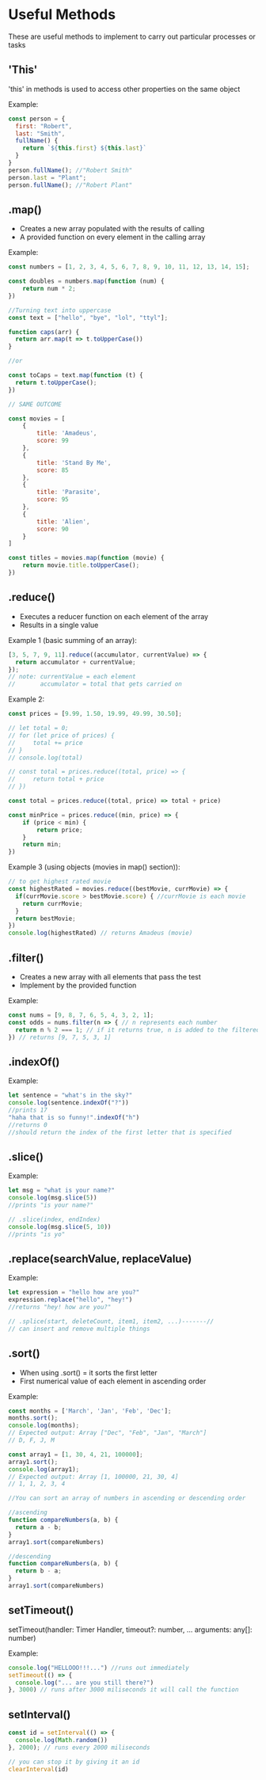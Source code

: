 # Useful Methods
These are useful methods to implement to carry out particular processes or tasks

## 'This' 
'this' in methods is used to access other properties on the same object

Example:
```js
const person = {
  first: "Robert",
  last: "Smith",
  fullName() {
    return `${this.first} ${this.last}`
  }
}
person.fullName(); //"Robert Smith"
person.last = "Plant";
person.fullName(); //"Robert Plant"
```

## .map()
- Creates a new array populated with the results of calling
- A provided function on every element in the calling array

Example: 
```js
const numbers = [1, 2, 3, 4, 5, 6, 7, 8, 9, 10, 11, 12, 13, 14, 15];

const doubles = numbers.map(function (num) {
    return num * 2;
})

//Turning text into uppercase
const text = ["hello", "bye", "lol", "ttyl"];

function caps(arr) {
  return arr.map(t => t.toUpperCase())
}

//or

const toCaps = text.map(function (t) {
  return t.toUpperCase();
})

// SAME OUTCOME

const movies = [
    {
        title: 'Amadeus',
        score: 99
    },
    {
        title: 'Stand By Me',
        score: 85
    },
    {
        title: 'Parasite',
        score: 95
    },
    {
        title: 'Alien',
        score: 90
    }
]

const titles = movies.map(function (movie) {
    return movie.title.toUpperCase();
})
```

## .reduce()
- Executes a reducer function on each element of the array
- Results in a single value

Example 1 (basic summing of an array):
```js
[3, 5, 7, 9, 11].reduce((accumulator, currentValue) => {
  return accumulator + currentValue;
});
// note: currentValue = each element
//       accumulator = total that gets carried on
```

Example 2:
```js
const prices = [9.99, 1.50, 19.99, 49.99, 30.50];

// let total = 0;
// for (let price of prices) {
//     total += price
// }
// console.log(total)

// const total = prices.reduce((total, price) => {
//     return total + price
// })

const total = prices.reduce((total, price) => total + price)

const minPrice = prices.reduce((min, price) => {
    if (price < min) {
        return price;
    }
    return min;
})
```

Example 3 (using objects (movies in map() section)):
```js
// to get highest rated movie
const highestRated = movies.reduce((bestMovie, currMovie) => {
  if(currMovie.score > bestMovie.score) { //currMovie is each movie
    return currMovie;
  }
  return bestMovie;
})
console.log(highestRated) // returns Amadeus (movie)

```

## .filter()
- Creates a new array with all elements that pass the test
- Implement by the provided function

Example:
```js
const nums = [9, 8, 7, 6, 5, 4, 3, 2, 1];
const odds = nums.filter(n => { // n represents each number
  return n % 2 === 1; // if it returns true, n is added to the filtered array
}) // returns [9, 7, 5, 3, 1]
```

## .indexOf()

Example:
```js
let sentence = "what's in the sky?"
console.log(sentence.indexOf("?"))
//prints 17
"haha that is so funny!".indexOf("h")
//returns 0
//should return the index of the first letter that is specified
```

## .slice()

Example:
```js
let msg = "what is your name?"
console.log(msg.slice(5))
//prints "is your name?"

// .slice(index, endIndex)
console.log(msg.slice(5, 10))
//prints "is yo"
```

## .replace(searchValue, replaceValue)

Example:
```js
let expression = "hello how are you?"
expression.replace("hello", "hey!")
//returns "hey! how are you?"

// .splice(start, deleteCount, item1, item2, ...)-------//
// can insert and remove multiple things

```

## .sort()
- When using .sort() = it sorts the first letter
- First numerical value of each element in ascending order

Example:
```js
const months = ['March', 'Jan', 'Feb', 'Dec'];
months.sort();
console.log(months);
// Expected output: Array ["Dec", "Feb", "Jan", "March"] 
// D, F, J, M

const array1 = [1, 30, 4, 21, 100000];
array1.sort();
console.log(array1);
// Expected output: Array [1, 100000, 21, 30, 4]
// 1, 1, 2, 3, 4

//You can sort an array of numbers in ascending or descending order

//ascending
function compareNumbers(a, b) {
  return a - b;
}
array1.sort(compareNumbers)

//descending
function compareNumbers(a, b) {
  return b - a;
}
array1.sort(compareNumbers)
```

## setTimeout()
setTimeout(handler: Timer Handler, timeout?: number,
... arguments: any[]: number)

Example:
```js
console.log("HELLOOO!!!...") //runs out immediately
setTimeout(() => {
  console.log("... are you still there?")
}, 3000) // runs after 3000 miliseconds it will call the function
```

## setInterval()

```js
const id = setInterval(() => {
  console.log(Math.random())
}, 2000); // runs every 2000 miliseconds

// you can stop it by giving it an id
clearInterval(id)
```